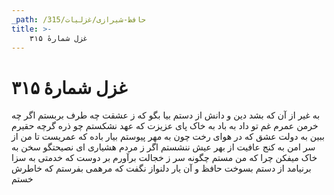 ```yaml
---
_path: /حافظ-شیرازی/غزلیات/315
title: >-
    غزل شمارهٔ ۳۱۵
---
```

# غزل شمارهٔ ۳۱۵

به غیر از آن که بشد دین و دانش از دستم
بیا بگو که ز عشقت چه طرف بربستم
اگر چه خرمن عمرم غم تو داد به باد
به خاک پای عزیزت که عهد نشکستم
چو ذره گرچه حقیرم ببین به دولت عشق
که در هوای رخت چون به مهر پیوستم
بیار باده که عمریست تا من از سر امن
به کنج عافیت از بهر عیش ننشستم
اگر ز مردم هشیاری ای نصیحتگو
سخن به خاک میفکن چرا که من مستم
چگونه سر ز خجالت برآورم بر دوست
که خدمتی به سزا برنیامد از دستم
بسوخت حافظ و آن یار دلنواز نگفت
که مرهمی بفرستم که خاطرش خستم
